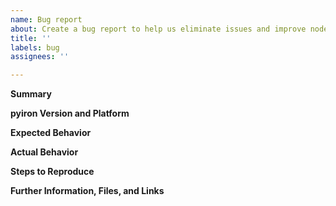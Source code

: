 ```yaml
---
name: Bug report
about: Create a bug report to help us eliminate issues and improve node_library
title: ''
labels: bug
assignees: ''

---
```


**Summary**

<!--Please provide a clear and concise description of what the bug is.-->

**pyiron Version and Platform**

<!--Please specify precisely how you installed pyiron and configured pyiron. Post your .pyiron configuration and list your pyiron version.-->

**Expected Behavior**

<!--Describe the expected behavior.-->

**Actual Behavior**

<!--Describe the actual behavior, how it differs from the expected behavior, and how this can be observed.-->

**Steps to Reproduce**

<!--Describe the steps required to (quickly) reproduce the issue.-->

**Further Information, Files, and Links**

<!--Put any additional information here, attach relevant text or image files and URLs to external sites, e.g. relevant publications-->
